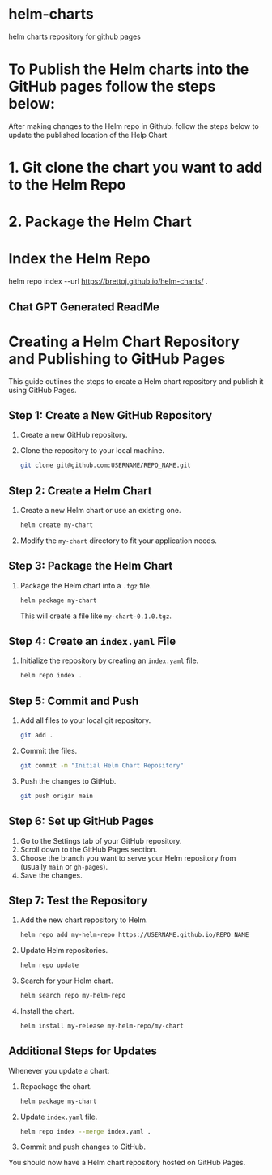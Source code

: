 # helm-charts
helm charts repository for github pages

# To Publish the Helm charts into the GitHub pages follow the steps below:

After making changes to the Helm repo in Github. follow the steps below to update the published location of the Help Chart
# 1. Git clone the chart you want to add to the Helm Repo 

# 2. Package the Helm Chart
# Index the Helm Repo 
helm repo index --url https://brettoj.github.io/helm-charts/ .

## Chat GPT Generated ReadMe

# Creating a Helm Chart Repository and Publishing to GitHub Pages

This guide outlines the steps to create a Helm chart repository and publish it using GitHub Pages.

## Step 1: Create a New GitHub Repository

1. Create a new GitHub repository.
2. Clone the repository to your local machine.

    ```bash
    git clone git@github.com:USERNAME/REPO_NAME.git
    ```

## Step 2: Create a Helm Chart

1. Create a new Helm chart or use an existing one.

    ```bash
    helm create my-chart
    ```

2. Modify the `my-chart` directory to fit your application needs.

## Step 3: Package the Helm Chart

1. Package the Helm chart into a `.tgz` file.

    ```bash
    helm package my-chart
    ```

    This will create a file like `my-chart-0.1.0.tgz`.

## Step 4: Create an `index.yaml` File

1. Initialize the repository by creating an `index.yaml` file.

    ```bash
    helm repo index .
    ```

## Step 5: Commit and Push

1. Add all files to your local git repository.

    ```bash
    git add .
    ```

2. Commit the files.

    ```bash
    git commit -m "Initial Helm Chart Repository"
    ```

3. Push the changes to GitHub.

    ```bash
    git push origin main
    ```

## Step 6: Set up GitHub Pages

1. Go to the Settings tab of your GitHub repository.
2. Scroll down to the GitHub Pages section.
3. Choose the branch you want to serve your Helm repository from (usually `main` or `gh-pages`).
4. Save the changes.

## Step 7: Test the Repository

1. Add the new chart repository to Helm.

    ```bash
    helm repo add my-helm-repo https://USERNAME.github.io/REPO_NAME
    ```

2. Update Helm repositories.

    ```bash
    helm repo update
    ```

3. Search for your Helm chart.

    ```bash
    helm search repo my-helm-repo
    ```

4. Install the chart.

    ```bash
    helm install my-release my-helm-repo/my-chart
    ```

## Additional Steps for Updates

Whenever you update a chart:

1. Repackage the chart.

    ```bash
    helm package my-chart
    ```

2. Update `index.yaml` file.

    ```bash
    helm repo index --merge index.yaml .
    ```

3. Commit and push changes to GitHub.

You should now have a Helm chart repository hosted on GitHub Pages.


